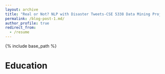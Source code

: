 ```yaml
---
layout: archive
title: "Real or Not? NLP with Disaster Tweets-CSE 5338 Data Mining Project Phase-02"
permalink: /blog-post-1.md/
author_profile: true
redirect_from:
  - /resume
---
```


{% include base_path %}

Education
======
